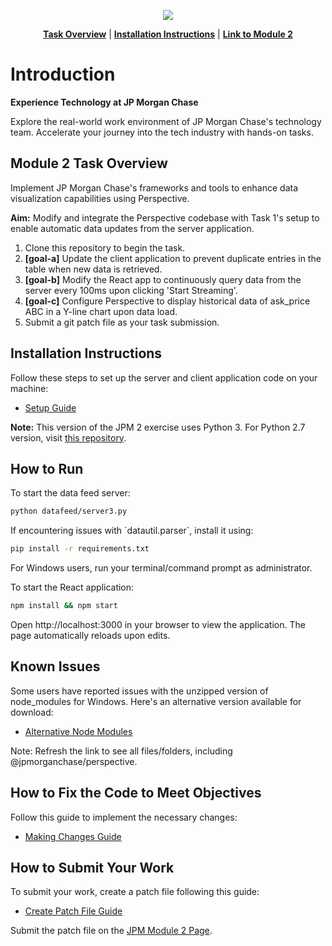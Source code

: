 <p align="center">
  <a href="https://www.insidesherpa.com/virtual-internships/prototype/R5iK7HMxJGBgaSbvk/Technology%20Virtual%20Experience" target="_blank">
    <img src="https://insidesherpa-assets.s3-ap-southeast-2.amazonaws.com/icons/jpmorgan/github+repo+images/jpmc+github+img.png">
  </a>
</p>

<p align="center"> 
  <b><a href="#task">Task Overview</a></b>
  | 
  <b><a href="#installation">Installation Instructions</a></b>
  | 
  <b><a href="https://www.insidesherpa.com/modules/R5iK7HMxJGBgaSbvk/88AisH7iuw3L5N5ig" target="_blank">Link to Module 2</a></b>
</p>

# Introduction
<b>Experience Technology at JP Morgan Chase</b>

<p>Explore the real-world work environment of JP Morgan Chase's technology team. Accelerate your journey into the tech industry with hands-on tasks.</p>

## Module 2 Task Overview
<p>Implement JP Morgan Chase's frameworks and tools to enhance data visualization capabilities using Perspective.</p>

<b>Aim:</b> Modify and integrate the Perspective codebase with Task 1's setup to enable automatic data updates from the server application.

<ol>
  <li>Clone this repository to begin the task.</li>
  <li><b>[goal-a]</b> Update the client application to prevent duplicate entries in the table when new data is retrieved.</li>
  <li><b>[goal-b]</b> Modify the React app to continuously query data from the server every 100ms upon clicking 'Start Streaming'.</li>
  <li><b>[goal-c]</b> Configure Perspective to display historical data of ask_price ABC in a Y-line chart upon data load.</li>
  <li>Submit a git patch file as your task submission.</li>
</ol>

## Installation Instructions
<p>Follow these steps to set up the server and client application code on your machine:</p>

- [Setup Guide](https://insidesherpa.s3.amazonaws.com/vinternships/companyassets/Sj7temL583QAYpHXD/setup_devenv_m2_v8.pdf)

<p><b>Note:</b> This version of the JPM 2 exercise uses Python 3. For Python 2.7 version, visit <a href="https://github.com/insidesherpa/JPMC-tech-task-2">this repository</a>.</p>

## How to Run
<p>To start the data feed server:</p>

```bash
python datafeed/server3.py
```

<p>If encountering issues with `datautil.parser`, install it using:</p>

```bash
pip install -r requirements.txt
```

<p>For Windows users, run your terminal/command prompt as administrator.</p>

<p>To start the React application:</p>

```bash
npm install && npm start
```

<p>Open http://localhost:3000 in your browser to view the application. The page automatically reloads upon edits.</p>

## Known Issues
<p>Some users have reported issues with the unzipped version of node_modules for Windows. Here's an alternative version available for download:</p>

- [Alternative Node Modules](https://drive.google.com/drive/folders/1wzIlt-OeiK6nYEHidsOGlpJ_KmeoPVXz)

<p>Note: Refresh the link to see all files/folders, including @jpmorganchase/perspective.</p>

## How to Fix the Code to Meet Objectives
<p>Follow this guide to implement the necessary changes:</p>

- [Making Changes Guide](https://insidesherpa.s3.amazonaws.com/vinternships/companyassets/Sj7temL583QAYpHXD/making_changes_m2_v2.pdf)

## How to Submit Your Work
<p>To submit your work, create a patch file following this guide:</p>

- [Create Patch File Guide](https://insidesherpa.s3.amazonaws.com/vinternships/companyassets/Sj7temL583QAYpHXD/create_patch_file_v3a.pdf)

<p>Submit the patch file on the <a href="https://www.insidesherpa.com/modules/R5iK7HMxJGBgaSbvk/88AisH7iuw3L5N5ig">JPM Module 2 Page</a>.</p>